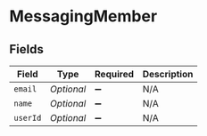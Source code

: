 # MessagingMember


## Fields

| Field              | Type               | Required           | Description        |
| ------------------ | ------------------ | ------------------ | ------------------ |
| `email`            | *Optional<String>* | :heavy_minus_sign: | N/A                |
| `name`             | *Optional<String>* | :heavy_minus_sign: | N/A                |
| `userId`           | *Optional<String>* | :heavy_minus_sign: | N/A                |